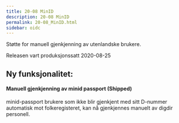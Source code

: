 ```yaml
---
title: 20-08 MinID
description: 20-08 MinID
permalink: 20-08_MinID.html
sidebar: oidc
---
```



Støtte for manuell gjenkjenning av utenlandske brukere.



Releasen vart produksjonssatt 2020-08-25

## Ny funksjonalitet:


#### Manuell gjenkjenning av minid passport (Shipped)

minid-passport brukere som ikke blir gjenkjent med sitt D-nummer automatisk mot folkeregisteret, kan nå gjenkjennes manuelt av digdir personell.

